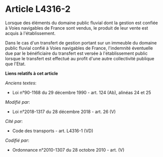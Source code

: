 # Article L4316-2

Lorsque des éléments du domaine public fluvial dont la gestion est confiée à Voies navigables de France sont vendus, le
produit de leur vente est acquis à l'établissement.

Dans le cas d'un transfert de gestion portant sur un immeuble du domaine public fluvial confié à Voies navigables de France,
l'indemnité éventuelle due par le bénéficiaire du transfert est versée à l'établissement public lorsque le transfert est
effectué au profit d'une autre collectivité publique que l'Etat.

**Liens relatifs à cet article**

_Anciens textes_:

  - Loi n°90-1168 du 29 décembre 1990 - art. 124 (Ab), alinéas 24 et 25

_Modifié par_:

  - Loi n°2018-1317 du 28 décembre 2018 - art. 26 (V)

_Cité par_:

  - Code des transports - art. L4316-1 (VD)

_Codifié par_:

  - Ordonnance n°2010-1307 du 28 octobre 2010 - art. (V)

